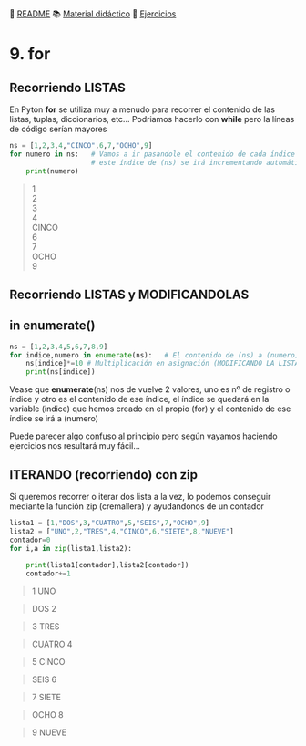 :page_with_curl: [README](../README.md) :books: [Material didáctico](/documentation/índicedocu.md) :pencil: [Ejercicios](/tests/índicetests.md)


# 9. for 
## Recorriendo LISTAS

En Pyton **for** se utiliza muy a menudo para recorrer el contenido de las listas, tuplas, diccionarios, etc...
Podriamos hacerlo con **while** pero la líneas de código serían mayores

````python
ns = [1,2,3,4,"CINCO",6,7,"OCHO",9]
for numero in ns:   # Vamos a ir pasandole el contenido de cada índice de (ns) a (numero) y no finalizará hasta recorrerlo entero
                    # este índice de (ns) se irá incrementando automáticamente.
    print(numero) 
````

>1  
>2  
>3   
>4  
>CINCO  
>6  
>7  
>OCHO  
>9  

## Recorriendo LISTAS y MODIFICANDOLAS
## in enumerate()


````python
ns = [1,2,3,4,5,6,7,8,9]
for indice,numero in enumerate(ns):   # El contenido de (ns) a (numero) y el índice numérico a (indice) (RECORRIENDO LA LISTA)
    ns[indice]*=10 # Multiplicación en asignación (MODIFICANDO LA LISTA)             
    print(ns[indice]) 
````
Vease que **enumerate**(ns) nos de vuelve 2 valores, uno es nº de registro o índice y otro es el contenido de ese índice,
 el índice se quedará en la variable (indice) que hemos creado en el propio (for) y el contenido de ese índice se irá a (numero)

Puede parecer algo confuso al principio pero según vayamos haciendo ejercicios nos resultará muy fácil...

## ITERANDO (recorriendo) con zip

Si queremos recorrer o iterar dos lista a la vez, lo podemos conseguir mediante la función zip (cremallera) y ayudandonos de un contador

````python
lista1 = [1,"DOS",3,"CUATRO",5,"SEIS",7,"OCHO",9]
lista2 = ["UNO",2,"TRES",4,"CINCO",6,"SIETE",8,"NUEVE"]
contador=0
for i,a in zip(lista1,lista2):   
                 
    print(lista1[contador],lista2[contador]) 
    contador+=1
````

>1 UNO

>DOS 2

>3 TRES

>CUATRO 4

>5 CINCO

>SEIS 6

>7 SIETE

>OCHO 8

>9 NUEVE